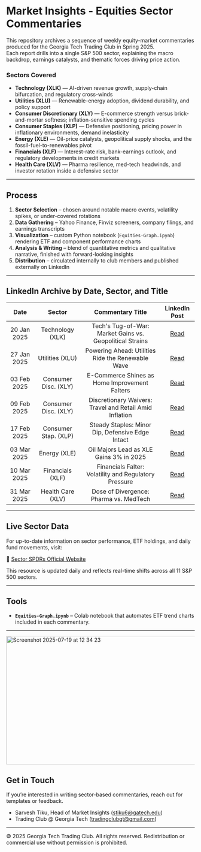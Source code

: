 # Market Insights - Equities Sector Commentaries

This repository archives a sequence of weekly equity-market commentaries produced for the Georgia Tech Trading Club in Spring 2025.  
Each report drills into a single S&P 500 sector, explaining the macro backdrop, earnings catalysts, and thematic forces driving price action.

### Sectors Covered

- **Technology (XLK)** — AI-driven revenue growth, supply-chain bifurcation, and regulatory cross-winds  
- **Utilities (XLU)** — Renewable-energy adoption, dividend durability, and policy support  
- **Consumer Discretionary (XLY)** — E-commerce strength versus brick-and-mortar softness; inflation-sensitive spending cycles  
- **Consumer Staples (XLP)** — Defensive positioning, pricing power in inflationary environments, demand inelasticity  
- **Energy (XLE)** — Oil-price catalysts, geopolitical supply shocks, and the fossil-fuel-to-renewables pivot  
- **Financials (XLF)** — Interest-rate risk, bank-earnings outlook, and regulatory developments in credit markets  
- **Health Care (XLV)** — Pharma resilience, med-tech headwinds, and investor rotation inside a defensive sector  

---

## Process

1. **Sector Selection** – chosen around notable macro events, volatility spikes, or under-covered rotations  
2. **Data Gathering** – Yahoo Finance, Finviz screeners, company filings, and earnings transcripts  
3. **Visualization** – custom Python notebook (`Equities-Graph.ipynb`) rendering ETF and component performance charts  
4. **Analysis & Writing** – blend of quantitative metrics and qualitative narrative, finished with forward-looking insights  
5. **Distribution** – circulated internally to club members and published externally on LinkedIn  

---

## LinkedIn Archive by Date, Sector, and Title

<div align="center">

<table>
  <thead>
    <tr>
      <th style="text-align:center;">Date</th>
      <th style="text-align:center;">Sector</th>
      <th style="text-align:center;">Commentary Title</th>
      <th style="text-align:center;">LinkedIn Post</th>
    </tr>
  </thead>
  <tbody>
    <tr>
      <td style="text-align:center;">20 Jan 2025</td>
      <td style="text-align:center;">Technology (XLK)</td>
      <td style="text-align:center;">Tech's Tug-of-War: Market Gains vs. Geopolitical Strains</td>
      <td style="text-align:center;"><a href="https://www.linkedin.com/posts/tradingclubgt_market-insights-21january2025-activity-7287531806323597312-9VpT">Read</a></td>
    </tr>
    <tr>
      <td style="text-align:center;">27 Jan 2025</td>
      <td style="text-align:center;">Utilities (XLU)</td>
      <td style="text-align:center;">Powering Ahead: Utilities Ride the Renewable Wave</td>
      <td style="text-align:center;"><a href="https://www.linkedin.com/posts/tradingclubgt_market-insights-27january2025-activity-7289663013186404355-bgxJ">Read</a></td>
    </tr>
    <tr>
      <td style="text-align:center;">03 Feb 2025</td>
      <td style="text-align:center;">Consumer Disc. (XLY)</td>
      <td style="text-align:center;">E-Commerce Shines as Home Improvement Falters</td>
      <td style="text-align:center;"><a href="https://www.linkedin.com/posts/tradingclubgt_market-insights-3february2025-activity-7292199377429749761-IJaN">Read</a></td>
    </tr>
    <tr>
      <td style="text-align:center;">09 Feb 2025</td>
      <td style="text-align:center;">Consumer Disc. (XLY)</td>
      <td style="text-align:center;">Discretionary Waivers: Travel and Retail Amid Inflation</td>
      <td style="text-align:center;"><a href="https://www.linkedin.com/posts/tradingclubgt_market-insights-11february2025-activity-7295113583447687168-K7-X">Read</a></td>
    </tr>
    <tr>
      <td style="text-align:center;">17 Feb 2025</td>
      <td style="text-align:center;">Consumer Stap. (XLP)</td>
      <td style="text-align:center;">Steady Staples: Minor Dip, Defensive Edge Intact</td>
      <td style="text-align:center;"><a href="https://www.linkedin.com/posts/tradingclubgt_market-insights-17feb2025-activity-7297265057367838723-oTjj">Read</a></td>
    </tr>
    <tr>
      <td style="text-align:center;">03 Mar 2025</td>
      <td style="text-align:center;">Energy (XLE)</td>
      <td style="text-align:center;">Oil Majors Lead as XLE Gains 3% in 2025</td>
      <td style="text-align:center;"><a href="https://www.linkedin.com/posts/tradingclubgt_market-insights-3mar2025-activity-7302341095814803457-Pve3">Read</a></td>
    </tr>
    <tr>
      <td style="text-align:center;">10 Mar 2025</td>
      <td style="text-align:center;">Financials (XLF)</td>
      <td style="text-align:center;">Financials Falter: Volatility and Regulatory Pressure</td>
      <td style="text-align:center;"><a href="https://www.linkedin.com/posts/tradingclubgt_market-insights-10march2025-activity-7304867756418424832-p3J6">Read</a></td>
    </tr>
    <tr>
      <td style="text-align:center;">31 Mar 2025</td>
      <td style="text-align:center;">Health Care (XLV)</td>
      <td style="text-align:center;">Dose of Divergence: Pharma vs. MedTech</td>
      <td style="text-align:center;"><a href="https://www.linkedin.com/posts/tradingclubgt_market-insights-31march2025-activity-7312490109998645248-VBvn">Read</a></td>
    </tr>
  </tbody>
</table>

</div>

---
## Live Sector Data

For up-to-date information on sector performance, ETF holdings, and daily fund movements, visit:

🔗 [Sector SPDRs Official Website](https://www.sectorspdrs.com/) 

This resource is updated daily and reflects real-time shifts across all 11 S&P 500 sectors.

---

## Tools

- **`Equities-Graph.ipynb`** – Colab notebook that automates ETF trend charts included in each commentary.

---

<img width="1414" height="343" alt="Screenshot 2025-07-19 at 12 34 23" src="https://github.com/user-attachments/assets/ee4739a0-5a68-455a-92ee-1ab078c4adea" />

## Get in Touch

If you’re interested in writing sector-based commentaries, reach out for templates or feedback. 

- Sarvesh Tiku, Head of Market Insights (stiku6@gatech.edu)
- Trading Club @ Georgia Tech (tradingclubgt@gmail.com)  

---
© 2025 Georgia Tech Trading Club. All rights reserved. Redistribution or commercial use without permission is prohibited.
